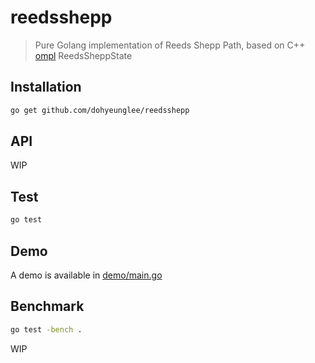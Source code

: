 # reedsshepp

> Pure Golang implementation of Reeds Shepp Path, based on C++ [ompl](https://github.com/ompl/ompl) ReedsSheppState

## Installation
```bash
go get github.com/dohyeunglee/reedsshepp
```

## API
WIP

## Test
```bash
go test
```

## Demo
A demo is available in [demo/main.go](demo/main.go)

## Benchmark
```bash
go test -bench .
```
WIP
